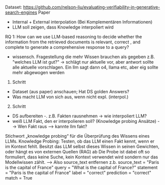 Dataset:
https://github.com/nelson-liu/evaluating-verifiability-in-generative-search-engines
Paper
- Internal + External interpolation (Bei Komplementären Informationen)
- LLM soll zeigen, dass Knowledge interpoliert wird


RQ 1:
How can we use LLM-based reasoning to decide whether the information from the retrieved documents is relevant, correct , and complete to generate a comprehensive response to a query?

- wissensch. Fragestellung die mehr Wissen brauchen als gegeben z.B. "welches LLM ist gut?" -> schlägt nur aktuelle vor, aber antwort sollte alle aktuelle vorschlagen. Ein llm sagt dann o4, llama etc, aber eig sollte mehr abgewogen werden


1. Schritt
- Dataset (aus paper) anschauen; Hat DS golden Answers?
- Was macht LLM von sich aus, wenn nicht expl. (interpol.)
2. Schritt
- DS aufbereiten
-. z.B. Fakten rausnehmen -> wie interpoliert LLM?
- weiß LLM Fakt, den er interpolieren soll? (Knowledge probing Ansätze)
--> Wen Fakt raus --> kannte llm fakt?


Stichwort „knowledge probing“ für die Überprüfung des Wissens eines LLMs.
Knowledge Probing: Testen, ob das LLM einen Fakt kennt, wenn er im Kontext fehlt.
Besitzt das LLM selbst dieses Wissen in seinen Gewichten, oder hängt es von externen Quellen (RAG) ab
Die Probe ist dabei oft so formuliert, dass keine Suche, kein Kontext verwendet wird sondern nur das Modellwissen zählt.
--> Also source_text entfernen
z.b.
  source_text = "Paris is the capital of France"
  query = "What is the capital of France?"
  statement = "Paris is the capital of France"
  label = "correct"
  prediction = "correct"
  match = True












